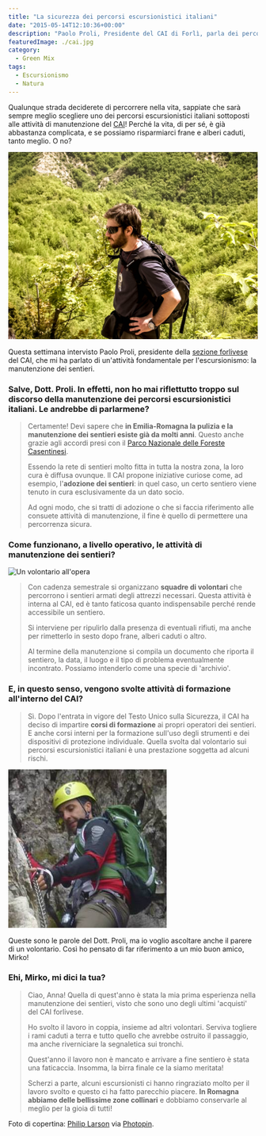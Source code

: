 ```yaml
---
title: "La sicurezza dei percorsi escursionistici italiani"
date: "2015-05-14T12:10:36+00:00"
description: "Paolo Proli, Presidente del CAI di Forlì, parla dei percorsi escursionistici italiani in termini di sicurezza e di manutenzione dei sentieri."
featuredImage: ./cai.jpg
category:
  - Green Mix
tags:
  - Escursionismo
  - Natura
---
```


Qualunque strada deciderete di percorrere nella vita, sappiate che sarà sempre meglio scegliere uno dei percorsi escursionistici italiani sottoposti alle attività di manutenzione del [CAI](http://www.cai.it)!
Perché la vita, di per sé, è già abbastanza complicata, e se possiamo risparmiarci frane e alberi caduti, tanto meglio. O no?

![Paolo Proli](./paolo-proli.jpg)

Questa settimana intervisto Paolo Proli, presidente della [sezione forlivese](http://www.caiforli.it) del CAI, che mi ha parlato di un'attività fondamentale per l'escursionismo: la manutenzione dei sentieri.

### Salve, Dott. Proli. In effetti, non ho mai riflettutto troppo sul discorso della manutenzione dei percorsi escursionistici italiani. Le andrebbe di parlarmene?

> Certamente! Devi sapere che **in Emilia-Romagna la pulizia e la manutenzione dei sentieri esiste già da molti anni**. Questo anche grazie agli accordi presi con il [Parco Nazionale delle Foreste Casentinesi](http://www.parcoforestecasentinesi.it/pfc/index.php?option=com_inclusore_homepage&lang=it&jos_change_template=pfc_homepage).
>
> Essendo la rete di sentieri molto fitta in tutta la nostra zona, la loro cura è diffusa ovunque. Il CAI propone iniziative curiose come, ad esempio, l'**adozione dei sentieri**: in quel caso, un certo sentiero viene tenuto in cura esclusivamente da un dato socio.
>
> Ad ogni modo, che si tratti di adozione o che si faccia riferimento alle consuete attività di manutenzione, il fine è quello di permettere una percorrenza sicura.

### Come funzionano, a livello operativo, le attività di manutenzione dei sentieri?

![Un volontario all'opera](./volontario)

> Con cadenza semestrale si organizzano **squadre di volontari** che percorrono i sentieri armati degli attrezzi necessari. Questa attività è interna al CAI, ed è tanto faticosa quanto indispensabile perché rende accessibile un sentiero.
>
> Si interviene per ripulirlo dalla presenza di eventuali rifiuti, ma anche per rimetterlo in sesto dopo frane, alberi caduti o altro.
>
> Al termine della manutenzione si compila un documento che riporta il sentiero, la data, il luogo e il tipo di problema eventualmente incontrato. Possiamo intenderlo come una specie di 'archivio'.

### E, in questo senso, vengono svolte attività di formazione all'interno del CAI?

> Sì. Dopo l'entrata in vigore del Testo Unico sulla Sicurezza, il CAI ha deciso di impartire **corsi di formazione** ai propri operatori dei sentieri. E anche corsi interni per la formazione sull'uso degli strumenti e dei dispositivi di protezione individuale. Quella svolta dal volontario sui percorsi escursionistici italiani è una prestazione soggetta ad alcuni rischi.

![Mirko Mariani, volontario CAI.](./mirko-mariani.jpg)

Queste sono le parole del Dott. Proli, ma io voglio ascoltare anche il parere di un volontario. Così ho pensato di far riferimento a un mio buon amico, Mirko!

### Ehi, Mirko, mi dici la tua?

> Ciao, Anna! Quella di quest'anno è stata la mia prima esperienza nella manutenzione dei sentieri, visto che sono uno degli ultimi 'acquisti' del CAI forlivese.
>
> Ho svolto il lavoro in coppia, insieme ad altri volontari. Serviva togliere i rami caduti a terra e tutto quello che avrebbe ostruito il passaggio, ma anche riverniciare la segnaletica sui tronchi.
>
> Quest'anno il lavoro non è mancato e arrivare a fine sentiero è stata una faticaccia. Insomma, la birra finale ce la siamo meritata!
>
> Scherzi a parte, alcuni escursionisti ci hanno ringraziato molto per il lavoro svolto e questo ci ha fatto parecchio piacere. **In Romagna abbiamo delle bellissime zone collinari** e dobbiamo conservarle al meglio per la gioia di tutti!

Foto di copertina: [Philip Larson](http://www.flickr.com/photos/22098403@N00/3805313764) via [Photopin](http://photopin.com).
